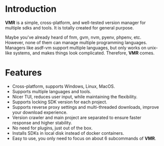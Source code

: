 # Introduction

**VMR** is a simple, cross-platform, and well-tested version manager for multiple sdks and tools. It is totally created for general purpose.

Maybe you've already heard of fnm, gvm, nvm, pyenv, phpenv, etc. However, none of them can manage multiple programming languages. Managers like asdf-vm support multiple languages, but only works on unix-like systems, and makes things look complicated. Therefore, **VMR** comes.

# Features

- Cross-platform, supports Windows, Linux, MacOS.
- Supports multiple languages and tools.
- Nicer TUI, reduces user input, while maintaining the flexibility.
- Supports locking SDK version for each project.
- Supports reverse proxy settings and multi-threaded downloads, improve your download experience.
- Version crawler and main project are separated to ensure faster response and higher stability.
- No need for plugins, just out of the box.
- Installs SDKs in local disk instead of docker containers.
- Easy to use, you only need to focus on about 6 subcommands of **VMR**.
